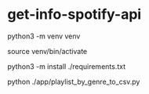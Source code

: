 # get-info-spotify-api

python3 -m venv venv

source venv/bin/activate

python3 -m install ./requirements.txt

python ./app/playlist_by_genre_to_csv.py
